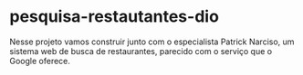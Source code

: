 # pesquisa-restautantes-dio
Nesse projeto vamos construir junto com o especialista Patrick Narciso, um sistema web de busca de restaurantes, parecido com o serviço que o Google oferece.
